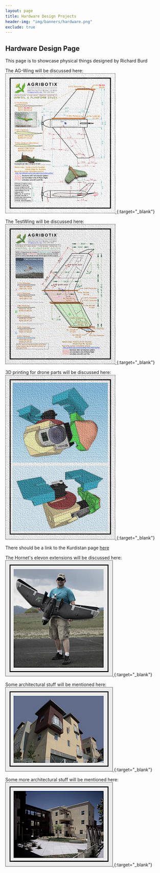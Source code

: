 ```yaml
---
layout: page
title: Hardware Design Projects
header-img: "img/banners/hardware.png"
exclude: true
---
```


## Hardware Design Page
This page is to showcase physical things designed by Richard Burd

The AG-Wing will be discussed here:
[
![aflying wing with curved geometry](/img/previews/hardware/agwing.jpg)
](https://i.imgur.com/fv8LPKG.jpg){:target="_blank"}

The TestWing will be discussed here:
[
![a glorified paper airplane](/img/previews/hardware/testwing.jpg)
](https://imgur.com/J9BqGw0.jpg){:target="_blank"}

3D printing for drone parts will be discussed here:
[
![camera pan mount built by makerbot](/img/previews/hardware/camera.jpg)
](https://i.imgur.com/FgrXbx7.jpg){:target="_blank"}

There should be a link to the Kurdistan page [here](/kurdistan)

The Hornet's elevon extensions will be discussed here:
[
![a black hand-held drone](/img/previews/hardware/hornet.jpg)
](https://i.imgur.com/4RURyP8.jpg){:target="_blank"}

Some architectural stuff will be mentioned here:
[
![a floor plan](/img/previews/hardware/arch.1.jpg)
](https://i.imgur.com/pJbtTJa.jpg){:target="_blank"}

Some more architectural stuff will be mentioned here:
[
![a cross section](/img/previews/hardware/arch.2.jpg)
](https://i.imgur.com/mGTiVie.jpg){:target="_blank"}
